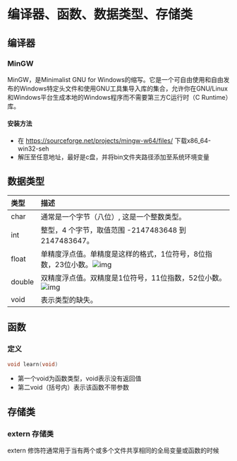 # 编译器、函数、数据类型、存储类
## 编译器
### MinGW
MinGW，是Minimalist GNU for Windows的缩写。它是一个可自由使用和自由发布的Windows特定头文件和使用GNU工具集导入库的集合，允许你在GNU/Linux和Windows平台生成本地的Windows程序而不需要第三方C运行时（C Runtime）库。  
#### 安装方法
- 在 https://sourceforge.net/projects/mingw-w64/files/ 下载x86_64-win32-seh
- 解压至任意地址，最好是c盘，并将bin文件夹路径添加至系统环境变量



##  数据类型

| 类型   | 描述                                                         |
| :----- | :----------------------------------------------------------- |
| char   | 通常是一个字节（八位）, 这是一个整数类型。                   |
| int    | 整型，4 个字节，取值范围 -2147483648 到 2147483647。         |
| float  | 单精度浮点值。单精度是这样的格式，1位符号，8位指数，23位小数。![img](https://www.runoob.com/wp-content/uploads/2014/09/v2-749cc641eb4d5dafd085e8c23f8826aa_hd.png) |
| double | 双精度浮点值。双精度是1位符号，11位指数，52位小数。![img](https://www.runoob.com/wp-content/uploads/2014/09/v2-48240f0e1e0dd33ec89100cbe2d30707_hd.png) |
| void   | 表示类型的缺失。                                             |



## 函数

### 定义

```c
void learn(void) 
```

- 第一个void为函数类型，void表示没有返回值
- 第二void（括号内）表示该函数不带参数



## 存储类

### extern 存储类

extern 修饰符通常用于当有两个或多个文件共享相同的全局变量或函数的时候



